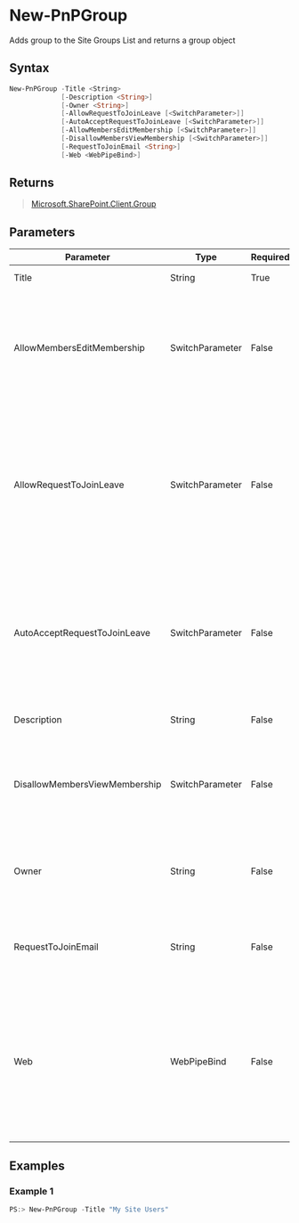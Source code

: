 # New-PnPGroup
Adds group to the Site Groups List and returns a group object
## Syntax
```powershell
New-PnPGroup -Title <String>
             [-Description <String>]
             [-Owner <String>]
             [-AllowRequestToJoinLeave [<SwitchParameter>]]
             [-AutoAcceptRequestToJoinLeave [<SwitchParameter>]]
             [-AllowMembersEditMembership [<SwitchParameter>]]
             [-DisallowMembersViewMembership [<SwitchParameter>]]
             [-RequestToJoinEmail <String>]
             [-Web <WebPipeBind>]
```


## Returns
>[Microsoft.SharePoint.Client.Group](https://msdn.microsoft.com/en-us/library/microsoft.sharepoint.client.group.aspx)

## Parameters
Parameter|Type|Required|Description
---------|----|--------|-----------
|Title|String|True|The Title of the group|
|AllowMembersEditMembership|SwitchParameter|False|A switch parameter that specifies whether group members can modify membership in the group|
|AllowRequestToJoinLeave|SwitchParameter|False|A switch parameter that specifies whether to allow users to request membership in the group and to allow users to request to leave the group|
|AutoAcceptRequestToJoinLeave|SwitchParameter|False|A switch parameter that specifies whether users are automatically added or removed when they make a request|
|Description|String|False|The description for the group|
|DisallowMembersViewMembership|SwitchParameter|False|A switch parameter that disallows group members to view membership.|
|Owner|String|False|The owner for the group, which can be a user or another group|
|RequestToJoinEmail|String|False|The e-mail address to which membership requests are sent|
|Web|WebPipeBind|False|The GUID, server relative url (i.e. /sites/team1) or web instance of the web to apply the command to. Omit this parameter to use the current web.|
## Examples

### Example 1
```powershell
PS:> New-PnPGroup -Title "My Site Users"
```

